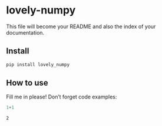 lovely-numpy
================

<!-- WARNING: THIS FILE WAS AUTOGENERATED! DO NOT EDIT! -->

This file will become your README and also the index of your
documentation.

## Install

``` sh
pip install lovely_numpy
```

## How to use

Fill me in please! Don’t forget code examples:

``` python
1+1
```

    2
